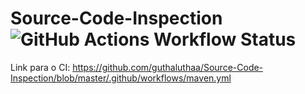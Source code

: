 Source-Code-Inspection ![GitHub Actions Workflow Status](https://img.shields.io/github/actions/workflow/status/guthaluthaa/Source-Code-Inspection/maven)
======================

Link para o CI: https://github.com/guthaluthaa/Source-Code-Inspection/blob/master/.github/workflows/maven.yml
